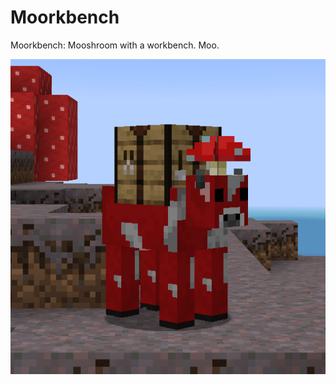 # Moorkbench

Moorkbench: Mooshroom with a workbench. Moo.

![logo](src/main/resources/moorkbench_logo.png)
